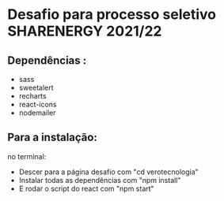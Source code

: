 # Desafio para processo seletivo SHARENERGY 2021/22

## Dependências :
  - sass
  - sweetalert
  - recharts
  - react-icons
  - nodemailer
## Para a instalação:
  no terminal: 
  - Descer para a página desafio com "cd verotecnologia"
  - Instalar todas as dependências com "npm install"
  - E rodar o script do react com "npm start"
